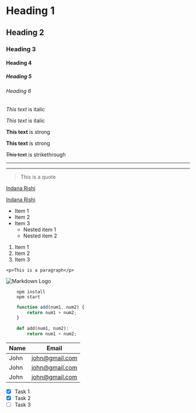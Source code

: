 <!-- Headings -->
# Heading 1
## Heading 2
### Heading 3
#### Heading 4
##### Heading 5
###### Heading 6

<!-- Italics -->
*This text* is italic

_This text_ is italic

<!-- Strong -->
**This text** is strong

__This text__ is strong

<!-- Strikethrough -->
~~This text~~ is strikethrough

<!-- Horizontal Rule -->
---

___

<!-- Blockquote -->
> This is a quote

<!-- Links -->
[Indana Rishi](https://www.indanarishi.netlify.app)

[Indana Rishi](https://www.indanarishi.netlify.app "Indana Rishi")

<!-- Ul -->
* Item 1
* Item 2
* Item 3
    * Nested item 1
    * Nested item 2

<!-- OL -->
1. Item 1
1. Item 2
1. Item 3

<!-- Inline Code Block -->
`<p>This is a paragraph</p>`

<!-- Images -->
![Markdown Logo](https://markdown-here.com/img/icon256.png)


<!-- Githun Markdown -->

<!-- Code Blocks -->
```
    npm install
    npm start
```

```javascript
    function add(num1, num2) {
        return num1 + num2;
    }
```

```python
    def add(num1, num2):
        return num1 + num2;
```

<!-- Tables -->
| Name    | Email          |
| ------- | -------------- |
| John    | john@gmail.com |
| John    | john@gmail.com |
| John    | john@gmail.com |

<!-- Task Lists -->
* [x] Task 1
* [x] Task 2
* [ ] Task 3